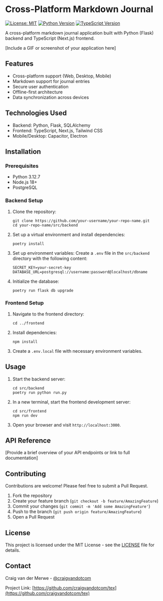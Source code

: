 # Cross-Platform Markdown Journal

[![License: MIT](https://img.shields.io/badge/License-MIT-yellow.svg)](https://opensource.org/licenses/MIT)
[![Python Version](https://img.shields.io/badge/python-3.12.7-blue.svg)](https://www.python.org/downloads/release/python-3127/)
[![TypeScript Version](https://img.shields.io/badge/typescript-5.x-blue.svg)](https://www.typescriptlang.org/)

A cross-platform markdown journal application built with Python (Flask) backend and TypeScript (Next.js) frontend.

[Include a GIF or screenshot of your application here]

## Features

- Cross-platform support (Web, Desktop, Mobile)
- Markdown support for journal entries
- Secure user authentication
- Offline-first architecture
- Data synchronization across devices

## Technologies Used

- Backend: Python, Flask, SQLAlchemy
- Frontend: TypeScript, Next.js, Tailwind CSS
- Mobile/Desktop: Capacitor, Electron

## Installation

### Prerequisites

- Python 3.12.7
- Node.js 18+
- PostgreSQL

### Backend Setup

1. Clone the repository:
   ```
   git clone https://github.com/your-username/your-repo-name.git
   cd your-repo-name/src/backend
   ```

2. Set up a virtual environment and install dependencies:
   ```
   poetry install
   ```

3. Set up environment variables:
   Create a `.env` file in the `src/backend` directory with the following content:
   ```
   SECRET_KEY=your-secret-key
   DATABASE_URL=postgresql://username:password@localhost/dbname
   ```

4. Initialize the database:
   ```
   poetry run flask db upgrade
   ```

### Frontend Setup

1. Navigate to the frontend directory:
   ```
   cd ../frontend
   ```

2. Install dependencies:
   ```
   npm install
   ```

3. Create a `.env.local` file with necessary environment variables.

## Usage

1. Start the backend server:
   ```
   cd src/backend
   poetry run python run.py
   ```

2. In a new terminal, start the frontend development server:
   ```
   cd src/frontend
   npm run dev
   ```

3. Open your browser and visit `http://localhost:3000`.

## API Reference

[Provide a brief overview of your API endpoints or link to full documentation]

## Contributing

Contributions are welcome! Please feel free to submit a Pull Request.

1. Fork the repository
2. Create your feature branch (`git checkout -b feature/AmazingFeature`)
3. Commit your changes (`git commit -m 'Add some AmazingFeature'`)
4. Push to the branch (`git push origin feature/AmazingFeature`)
5. Open a Pull Request

## License

This project is licensed under the MIT License - see the [LICENSE](LICENSE) file for details.

## Contact

Craig van der Merwe - [@craigvandotcom](https://twitter.com/craigvandotcom)

Project Link: [https://github.com/craigvandotcom/tex](https://github.com/craigvandotcom/tex)
